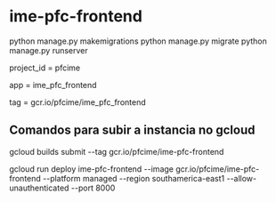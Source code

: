 # ime-pfc-frontend
python manage.py makemigrations
python manage.py migrate
python manage.py runserver

project_id = pfcime

app = ime_pfc_frontend

tag = gcr.io/pfcime/ime_pfc_frontend

## Comandos para subir a instancia no gcloud
gcloud builds submit --tag gcr.io/pfcime/ime-pfc-frontend  

 gcloud run deploy ime-pfc-frontend --image gcr.io/pfcime/ime-pfc-frontend --platform managed --region southamerica-east1 --allow-unauthenticated --port 8000   